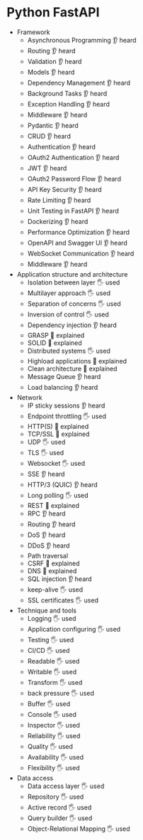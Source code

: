 # Python FastAPI

- Framework
  - Asynchronous Programming 👂 heard
  - Routing 👂 heard
  - Validation 👂 heard
  - Models 👂 heard
  - Dependency Management 👂 heard
  - Background Tasks 👂 heard
  - Exception Handling 👂 heard
  - Middleware 👂 heard
  - Pydantic 👂 heard
  - CRUD 👂 heard
  - Authentication 👂 heard
  - OAuth2 Authentication 👂 heard
  - JWT 👂 heard
  - OAuth2 Password Flow 👂 heard
  - API Key Security 👂 heard
  - Rate Limiting 👂 heard
  - Unit Testing in FastAPI 👂 heard
  - Dockerizing 👂 heard
  - Performance Optimization 👂 heard
  - OpenAPI and Swagger UI 👂 heard
  - WebSocket Communication 👂 heard
  - Middleware 👂 heard
- Application structure and architecture 
  - Isolation between layer 🖐️ used
  - Multilayer approach 🖐️ used
  - Separation of concerns 🖐️ used
  - Inversion of control 🖐️ used
  - Dependency injection 👂 heard
  - GRASP 🙋 explained
  - SOLID 🙋 explained
  - Distributed systems 🖐️ used
  - Highload applications 🙋 explained
  - Clean architecture 🙋 explained
  - Message Queue 👂 heard
  - Load balancing 👂 heard
- Network
  - IP sticky sessions 👂 heard
  - Endpoint throttling  🖐️ used
  - HTTP(S) 🙋 explained
  - TCP/SSL 🙋 explained
  - UDP 🖐️ used
  - TLS 🖐️ used
  - Websocket 🖐️ used
  - SSE 👂 heard
  - HTTP/3 (QUIC) 👂 heard
  - Long polling 🖐️ used
  - REST 🙋 explained
  - RPC 👂 heard
  - Routing 👂 heard
  - DoS 👂 heard
  - DDoS 👂 heard
  - Path traversal
  - CSRF 🙋 explained
  - DNS 🙋 explained
  - SQL injection 👂 heard
  - keep-alive  🖐️ used
  - SSL certificates 🖐️ used
- Technique and tools
  - Logging 🖐️ used
  - Application configuring 🖐️ used
  - Testing 🖐️ used
  - CI/CD 🖐️ used
  - Readable 🖐️ used
  - Writable 🖐️ used
  - Transform 🖐️ used 
  - back pressure 🖐️ used
  - Buffer 🖐️ used
  - Console 🖐️ used
  - Inspector 🖐️ used
  - Reliability 🖐️ used
  - Quality 🖐️ used
  - Availability 🖐️ used
  - Flexibility 🖐️ used
- Data access
  - Data access layer 🖐️ used
  - Repository 🖐️ used
  - Active record 🖐️ used
  - Query builder 🖐️ used
  - Object-Relational Mapping 🖐️ used